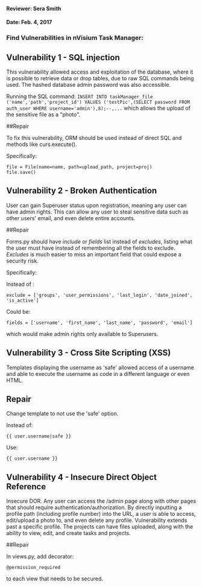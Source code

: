 #### Reviewer: Sera Smith

#### Date: Feb. 4, 2017

### Find Vulnerabilities in nVisium Task Manager:

## Vulnerability 1 - SQL injection

This vulnerability allowed access and exploitation of the database, where it is possible to retrieve data or drop tables, due to raw SQL commands being used. 
The hashed database admin password was also accessible.

Running the SQL command: ```INSERT INTO taskManager_file ('name','path','project_id') VALUES ('testPic',(SELECT password FROM auth_user WHERE username='admin'),8);--,...``` which allows the upload of the sensitive file as a "photo".


##Repair

To fix this vulnerability, ORM should be used instead of direct SQL and methods like curs.execute().

Specifically: 
``` 
file = File(name=name, path=upload_path, project=proj)
file.save()
```

## Vulnerability 2 - Broken Authentication

User can gain Superuser status upon registration, meaning any user can have admin rights. This can allow any user to steal sensitive data such as other users' email, and even delete entire accounts. 

##Repair

Forms.py should have _include_ or _fields_ list instead of _excludes_, listing what the user must have instead of remembering all the fields to exclude. _Excludes_ is much easier to miss an important field that could expose a security risk. 

Specifically:

Instead of : 
```
exclude = ['groups', 'user_permissions', 'last_login', 'date_joined', 'is_active']
```

Could be:
```
fields = ['username', 'first_name', 'last_name', 'password', 'email']
```

which would make admin rights only available to Superusers.


## Vulnerability 3  - Cross Site Scripting (XSS)

Templates displaying the username as 'safe' allowed access of a username and able to execute the username as code in a different language or even HTML.

## Repair
Change template to not use the 'safe' option.

Instead of: 
```
{{ user.username|safe }}
```

Use:
```
{{ user.username }}
```

## Vulnerability 4 - Insecure Direct Object Reference

Insecure DOR. Any user can access the /admin page along with other pages that should require authentication/authorization. By directly inputting a profile path (including profile number) into the URL, a user is able to access, edit/upload a photo to, and even delete any profile. 
Vulnerability extends past a specific profile. The projects can have files uploaded, along with the ability to view, edit, and create tasks and projects.  

##Repair 

In views.py, add decorator: 
``` 
@permission_required 
``` 
to each view that needs to be secured. 








